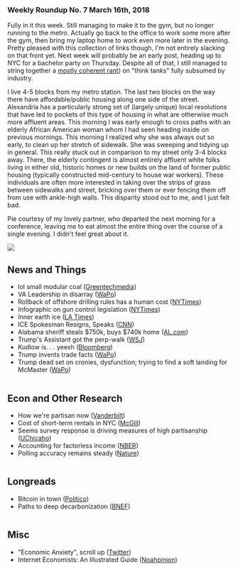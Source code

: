 ### Weekly Roundup No. 7 March 16th, 2018

Fully in it this week. Still managing to make it to the gym, but no longer running to the metro. Actually go back to the office to work some more after the gym, then bring my laptop home to work even more later in the evening. Pretty pleased with this collection of links though, I'm not entirely slacking on that front yet. Next week will probably be an early post, heading up to NYC for a bachelor party on Thursday. Despite all of that, I still managed to string together a [mostly coherent rant](http://connorwaldoch.com/blog/2018/03/15/Think-Tanks-That-Don't-Think)) on "think tanks" fully subsumed by industry.

I live 4-5 blocks from my metro station. The last two blocks on the way there have affordable/public housing along one side of the street. Alexandria has a particularly strong set of (largely unique) local resolutions that have led to pockets of this type of housing in what are otherwise much more affluent areas. This morning I was early enough to cross paths with an elderly African American woman whom I had seen heading inside on previous mornings. This morning I realized why she was always out so early, to clean up her stretch of sidewalk. She was sweeping and tidying up in general. This really stuck out in comparison to my street only 3-4 blocks away. There, the elderly contingent is almost entirely affluent white folks living in either old, historic homes or new builds on the land of former public housing (typically constructed mid-century to house war workers). These individuals are often more interested in taking over the strips of grass between sidewalks and street, bricking over them or ever fencing them off from use with ankle-high walls. This disparity stood out to me, and I just felt bad.

Pie courtesy of my lovely partner, who departed the next morning for a conference, leaving me to eat almost the entire thing over the course of a single evening. I didn't feel great about it.

![](https://farm1.staticflickr.com/803/26968995768_827d72747a_c.jpg)

## News and Things
* lol small modular coal ([Greentechmedia](https://www.greentechmedia.com/amp/article/trump-doe-small-modular-coal-plants-what-does-that-mean))
* VA Leadership in disarray ([WaPo](https://www.washingtonpost.com/politics/its-killing-the-agency-ugly-power-struggle-paralyzes-trumps-plan-to-fix-veterans-care/2018/03/08/1c33d6fe-2085-11e8-badd-7c9f29a55815_story.html?utm_term=.daab096507b8))
* Rollback of offshore drilling rules has a human cost ([NYTimes](https://mobile.nytimes.com/2018/03/10/business/offshore-drilling-trump-administration.html))
* Infographic on gun control legislation ([NYTimes](https://www.nytimes.com/interactive/2018/02/15/opinion/congress-gun-progress.html))
* Inner earth ice ([LA Times](http://www.latimes.com/science/sciencenow/la-sci-sn-water-in-diamonds-20180308-story.html))
* ICE Spokesman Resigns, Speaks ([CNN](https://amp.cnn.com/cnn/2018/03/12/politics/ice-spokesman-resigns-san-francisco/index.html))
* Alabama sheriff steals $750k, buys $740k home ([AL.com](https://articles.al.com/news/birmingham/index.ssf/2018/03/etowah_sheriff_pocketed_over_7))
* Trump's Assistant got the perp-walk ([WSJ](https://www.wsj.com/articles/trumps-personal-assistant-is-fired-1520945928?))
* Kudlow is. . . yeesh ([Bloomberg](https://www.bloomberg.com/amp/view/articles/2018-03-14/trump-s-pick-of-larry-kudlow-shows-gop-is-out-of-economic-ideas?))
* Trump invents trade facts ([WaPo](https://www.washingtonpost.com/news/post-politics/wp/2018/03/14/in-fundraising-speech-trump-says-he-made-up-facts-in-meeting-with-justin-trudeau/?utm_term=.d7c79d92a46c))
* Trump dead set on cronies, dysfunction; trying to find a soft landing for McMaster ([WaPo](https://www.washingtonpost.com/?utm_term=.031dffeb81c1))

![]()

## Econ and Other Research
* How we're partisan now ([Vanderbilt](https://www.vanderbilt.edu/csdi/includes/Workingpaper2_2108.pdf))
* Cost of short-term rentals in NYC ([McGill](https://mcgill.ca/newsroom/files/newsroom/channels/attach/airbnb-report.pdf))
* Seems survey response is driving measures of high partisanship ([UChicaho](https://www.journals.uchicago.edu/doi/abs/10.1086/695853))
* Accounting for factorless income ([NBER](http://nber.org/papers/w24404))
* Polling accuracy remains steady ([Nature](https://www.nature.com/articles/s41562-018-0315-6.epdf))

![]()

## Longreads

* Bitcoin in town ([Politico](https://www.politico.com/magazine/story/2018/03/09/bitcoin-mining-energy-prices-smalltown-feature-217230))
* Paths to deep decarbonization ([BNEF](https://about.bnef.com/blog/liebreich-beyond-three-thirds-road-deep-decarbonization/))

![]()

## Misc

* "Economic Anxiety", scroll up ([Twitter](https://twitter.com/matthewhermann/status/973995680975880193?s=21))
* Internet Economists: An Illustrated Guide ([Noahpinion](http://noahpinionblog.blogspot.com/2012/09/econotrolls-illustrated-bestiary.html?m=1))

